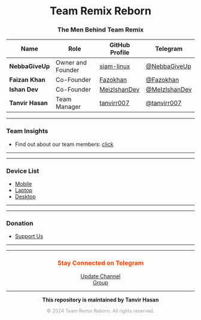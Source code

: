 <div align="center">
  <h1>Team Remix Reborn</h1>
</div>

<div align="center">
  <h3>The Men Behind Team Remix</h3>
</div>

<div align="center">

| **Name**                    | **Role**                       | **GitHub Profile**                                  | **Telegram**                              |
|-----------------------------|--------------------------------|-----------------------------------------------------|-------------------------------------------|
| **NebbaGiveUp**             | Owner and Founder              | [siam-linux](https://github.com/siam-linux)        | [@NebbaGiveUp](https://t.me/NebbaGiveUp)  |
| **Faizan Khan**             | Co-Founder                     | [Fazokhan](https://github.com/Fazokhan)            | [@Fazokhan](https://t.me/Fazokhan)        |
| **Ishan Dev**               | Co-Founder                     | [MeizIshanDev](https://github.com/MeizIshanDev)    | [@MeIzIshanDev](https://t.me/MeIzIshanDev)|
| **Tanvir Hasan**            | Team Manager                   | [tanvirr007](https://github.com/tanvirr007)        | [@tanvirr007](https://t.me/tanvirr007)    |

</div>


---
### Team Insights
- Find out about our team members: [click](../telegram/TeamRemix/info/team.md)
---

---
### Device List
- [Mobile](https://github.com/Team-Remix/.github/blob/main/telegram%2FTeamRemix%2Fdevice.md#mobile)
- [Laptop](https://github.com/Team-Remix/.github/blob/main/telegram%2FTeamRemix%2Fdevice.md#laptops)
- [Desktop](https://github.com/Team-Remix/.github/blob/main/telegram%2FTeamRemix%2Fdevice.md#desktop)
---

---
### Donation
- [Support Us](../donation/DONATION.md)
---

---

<div align="center">
  <h3 style="color:#FF4500;">Stay Connected on Telegram</h3>
  <ul style="list-style:none; padding:0; text-align:center;">
    <li><a href="https://t.me/TeamRemixReborn">Update Channel</a></li>
    <li><a href="https://t.me/TeamRemix">Group</a></li>
  </ul>
</div>

---

<div align="center">
  <p style="font-size:1em; font-weight:bold;">
    This repository is maintained by Tanvir Hasan
  </p>
  <p style="font-size:0.9em; color:#9E9E9E;">
    © 2024 Team Remix Reborn. All rights reserved.
  </p>
</div>
